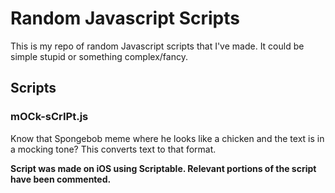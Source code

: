 # Random Javascript Scripts

This is my repo of random Javascript scripts that I've made. It could be simple stupid or something complex/fancy.

## Scripts

### mOCk-sCrIPt.js

Know that Spongebob meme where he looks like a chicken and the text is in a mocking tone? This converts text to that format.

**Script was made on iOS using Scriptable. Relevant portions of the script have been commented.**